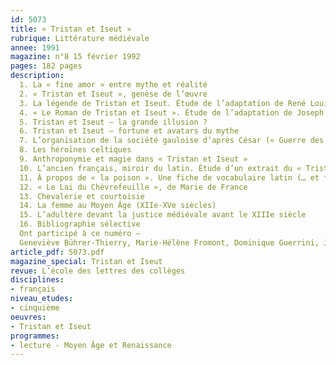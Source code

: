 ```yaml
---
id: 5073
title: « Tristan et Iseut »
rubrique: Littérature médiévale  
annee: 1991
magazine: n°8 15 février 1992
pages: 182 pages
description: 
  1. La « fine amor » entre mythe et réalité
  2. « Tristan et Iseut », genèse de l’œuvre
  3. La légende de Tristan et Iseut. Étude de l’adaptation de René Louis (troisième)
  4. « Le Roman de Tristan et Iseut ». Étude de l’adaptation de Joseph Bédier (cinquième)
  5. Tristan et Iseut – la grande illusion ?
  6. Tristan et Iseut – fortune et avatars du mythe
  7. L’organisation de la société gauloise d’après César (« Guerre des Gaules », livre 6, chapitres 13 et 14)
  8. Les héroïnes celtiques
  9. Anthroponymie et magie dans « Tristan et Iseut »
  10. L’ancien français, miroir du latin. Étude d’un extrait du « Tristan » de Béroul
  11. À propos de « la poison ». Une fiche de vocabulaire latin (… et français)
  12. « Le Lai du Chèvrefeuille », de Marie de France
  13. Chevalerie et courtoisie
  14. La femme au Moyen Âge (XIIe-XVe siècles)
  15. L’adultère devant la justice médiévale avant le XIIIe siècle
  16. Bibliographie sélective
  Ont participé à ce numéro – 
  Geneviève Bührer-Thierry, Marie-Hélène Fromont, Dominique Guerrini, Jean-Yves Guillaumin, Pépin de Labarde, Marc Le Person, Gérard-Guy Mouchel, Bruno Rémy, Marie-Odette Schmitt-Ardizio, Jean-Pierre Tusseau et Philippe Walter
article_pdf: 5073.pdf
magazine_special: Tristan et Iseut
revue: L’école des lettres des collèges
disciplines:
- français
niveau_etudes:
- cinquième
oeuvres:
- Tristan et Iseut
programmes:
- lecture - Moyen Âge et Renaissance
---
```

